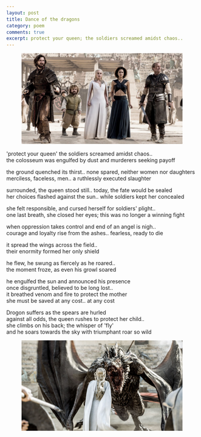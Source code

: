 ```yaml
---
layout: post
title: Dance of the dragons
category: poem
comments: true
excerpt: protect your queen; the soldiers screamed amidst chaos..  
---
```



<figure>
    <a href="/images/got-1.jpg"><img src="/images/got-1.jpg"></a>
</figure>

'protect your queen' the soldiers screamed amidst chaos..  
the colosseum was engulfed by dust and murderers seeking payoff

the ground quenched its thirst.. none spared, neither women nor daughters  
merciless, faceless, men.. a ruthlessly executed slaughter

surrounded, the queen stood still.. today, the fate would be sealed  
her choices flashed against the sun.. while soldiers kept her concealed

she felt responsible, and cursed herself for soldiers' plight..  
one last breath, she closed her eyes; this was no longer a winning fight

when oppression takes control and end of an angel is nigh..    
courage and loyalty rise from the ashes.. fearless, ready to die

it spread the wings across the field..  
their enormity formed her only shield

he flew, he swung as fiercely as he roared..  
the moment froze, as even his growl soared
  
he engulfed the sun and announced his presence  
once disgruntled, believed to be long lost..  
it breathed venom and fire to protect the mother    
she must be saved at any cost.. at any cost  

Drogon suffers as the spears are hurled  
against all odds, the queen rushes to protect her child..  
she climbs on his back; the whisper of 'fly'  
and he soars towards the sky with triumphant roar so wild  

<figure>
    <a href="/images/got-2.jpg"><img src="/images/got-2.jpg"></a>
</figure>

